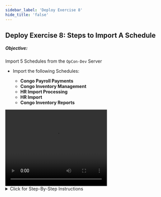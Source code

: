 ```yaml
---
sidebar_label: 'Deploy Exercise 8'
hide_title: 'false'
---
```


## Deploy Exercise 8: Steps to Import A Schedule

##### Objective:

Import 5 Schedules from the ```OpCon-Dev``` Server

* Import the following Schedules:
  
  * **Congo Payroll Payments**
  * **Congo Inventory Management**
  * **HR Import Processing**
  * **HR Import**
  * **Congo Inventory Reports**

<video width="320" height="240" controls>
  <source src="imgdeploy/Deploy_ImportSchedules.mp4" type="video/mp4"></source>
Your browser does not support the video tag.
</video>


<details>

<summary>Click for Step-By-Step Instructions</summary>

#### Import Schedules from the OpCon-Training Environment

1.	Open the Deploy Client using the **Administration User**
2.	Go to the **Schedules** section and click on the **Import** link - This should open the **Select a Server** screen
3.	From the **Select OpCon server** dropdown list select the ```OpCon-Dev``` Server
4.	Click the **Next** button to open the **Select a Schedule to Import** screen
5.	From the list of Schedules on the left of the screen select the following Schedules and move them to the right of the screen:

```
Congo Payroll Payments
Congo Inventory Management 
HR Import Processing
HR Import 
Congo Inventory Reports
``` 

6.	Click the **Next** button to open the Summary screen 
7.  Check that the Schedules selected are visible in the **Schedule** section and that the correct Server is selected in the **OpCon Server** section
8.	Click the **Back** button to go back to the **Select a Schedule to Import** screen
9.	Click the **Finish** button
10.	On the **Review Result of Check-In** screen, confirm the correct number of Schedules were imported and that the Status of each is listed as **SUCCESS**
11.	Click the **Close** button

</details>
